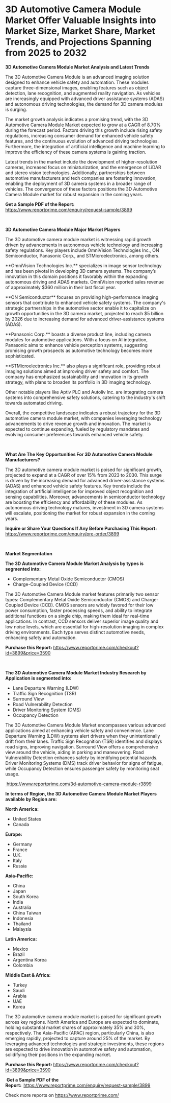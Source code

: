 <p><h1>3D Automotive Camera Module Market Offer Valuable Insights into Market Size, Market Share, Market Trends, and Projections Spanning from 2025 to 2032</h1></p><p><strong>3D Automotive Camera Module Market Analysis and Latest Trends</strong></p>
<p><p>The 3D Automotive Camera Module is an advanced imaging solution designed to enhance vehicle safety and automation. These modules capture three-dimensional images, enabling features such as object detection, lane recognition, and augmented reality navigation. As vehicles are increasingly equipped with advanced driver assistance systems (ADAS) and autonomous driving technologies, the demand for 3D camera modules is surging.</p><p>The market growth analysis indicates a promising trend, with the 3D Automotive Camera Module Market expected to grow at a CAGR of 8.70% during the forecast period. Factors driving this growth include rising safety regulations, increasing consumer demand for enhanced vehicle safety features, and the continuous evolution of advanced driving technologies. Furthermore, the integration of artificial intelligence and machine learning to improve the efficiency of these camera systems is gaining traction.</p><p>Latest trends in the market include the development of higher-resolution cameras, increased focus on miniaturization, and the emergence of LiDAR and stereo vision technologies. Additionally, partnerships between automotive manufacturers and tech companies are fostering innovation, enabling the deployment of 3D camera systems in a broader range of vehicles. The convergence of these factors positions the 3D Automotive Camera Module market for robust expansion in the coming years.</p></p>
<p><strong>Get a Sample PDF of the Report:&nbsp;</strong> <a href="https://www.reportprime.com/enquiry/request-sample/3899?utm_campaign=2274&utm_medium=2&utm_source=Github&utm_content=ia&utm_term=18032025&utm_id=3d-automotive-camera-module">https://www.reportprime.com/enquiry/request-sample/3899</a></p>
<p>&nbsp;</p>
<p><strong>3D Automotive Camera Module Major Market Players</strong></p>
<p><p>The 3D automotive camera module market is witnessing rapid growth driven by advancements in autonomous vehicle technology and increasing safety regulations. Key players include OmniVision Technologies Inc., ON Semiconductor, Panasonic Corp., and STMicroelectronics, among others.</p><p>**OmniVision Technologies Inc.** specializes in image sensor technology and has been pivotal in developing 3D camera systems. The company’s innovation in this domain positions it favorably within the expanding autonomous driving and ADAS markets. OmniVision reported sales revenue of approximately $360 million in their last fiscal year.</p><p>**ON Semiconductor** focuses on providing high-performance imaging sensors that contribute to enhanced vehicle safety systems. The company's strategic partnerships in the automotive sector enable it to capitalize on growth opportunities in the 3D camera market, projected to reach $5 billion by 2026 due to increasing demand for advanced driver-assistance systems (ADAS).</p><p>**Panasonic Corp.** boasts a diverse product line, including camera modules for automotive applications. With a focus on AI integration, Panasonic aims to enhance vehicle perception systems, suggesting promising growth prospects as automotive technology becomes more sophisticated.</p><p>**STMicroelectronics Inc.** also plays a significant role, providing robust imaging solutions aimed at improving driver safety and comfort. The company has emphasized sustainability and innovation in its growth strategy, with plans to broaden its portfolio in 3D imaging technology.</p><p>Other notable players like Aptiv PLC and Autoliv Inc. are integrating camera systems into comprehensive safety solutions, catering to the industry's shift towards automated driving.</p><p>Overall, the competitive landscape indicates a robust trajectory for the 3D automotive camera module market, with companies leveraging technology advancements to drive revenue growth and innovation. The market is expected to continue expanding, fueled by regulatory mandates and evolving consumer preferences towards enhanced vehicle safety.</p></p>
<p>&nbsp;</p>
<p><strong>What Are The Key Opportunities For 3D Automotive Camera Module Manufacturers?</strong></p>
<p><p>The 3D automotive camera module market is poised for significant growth, projected to expand at a CAGR of over 15% from 2023 to 2030. This surge is driven by the increasing demand for advanced driver-assistance systems (ADAS) and enhanced vehicle safety features. Key trends include the integration of artificial intelligence for improved object recognition and sensing capabilities. Moreover, advancements in semiconductor technology are boosting the efficiency and affordability of these modules. As autonomous driving technology matures, investment in 3D camera systems will escalate, positioning the market for robust expansion in the coming years.</p></p>
<p><strong>Inquire or Share Your Questions If Any Before Purchasing This Report:</strong> <a href="https://www.reportprime.com/enquiry/pre-order/3899?utm_campaign=2274&utm_medium=2&utm_source=Github&utm_content=ia&utm_term=18032025&utm_id=3d-automotive-camera-module">https://www.reportprime.com/enquiry/pre-order/3899</a></p>
<p>&nbsp;</p>
<p><strong>Market Segmentation</strong></p>
<p><strong>The 3D Automotive Camera Module Market Analysis by types is segmented into:</strong></p>
<p><ul><li>Complementary Metal Oxide Semiconductor (CMOS)</li><li>Charge-Coupled Device (CCD)</li></ul></p>
<p><p>The 3D Automotive Camera Module market features primarily two sensor types: Complementary Metal Oxide Semiconductor (CMOS) and Charge-Coupled Device (CCD). CMOS sensors are widely favored for their low power consumption, faster processing speeds, and ability to integrate additional functions on a single chip, making them ideal for real-time applications. In contrast, CCD sensors deliver superior image quality and low noise levels, which are essential for high-resolution imaging in complex driving environments. Each type serves distinct automotive needs, enhancing safety and automation.</p></p>
<p><strong>Purchase this Report:&nbsp;</strong><a href="https://www.reportprime.com/checkout?id=3899&price=3590&utm_campaign=2274&utm_medium=2&utm_source=Github&utm_content=ia&utm_term=18032025&utm_id=3d-automotive-camera-module">https://www.reportprime.com/checkout?id=3899&price=3590</a></p>
<p>&nbsp;</p>
<p><strong>The 3D Automotive Camera Module Market Industry Research by Application is segmented into:</strong></p>
<p><ul><li>Lane Departure Warning (LDW)</li><li>Traffic Sign Recognition (TSR)</li><li>Surround View</li><li>Road Vulnerability Detection</li><li>Driver Monitoring System (DMS)</li><li>Occupancy Detection</li></ul></p>
<p><p>The 3D Automotive Camera Module Market encompasses various advanced applications aimed at enhancing vehicle safety and convenience. Lane Departure Warning (LDW) systems alert drivers when they unintentionally drift from their lanes. Traffic Sign Recognition (TSR) identifies and displays road signs, improving navigation. Surround View offers a comprehensive view around the vehicle, aiding in parking and maneuvering. Road Vulnerability Detection enhances safety by identifying potential hazards. Driver Monitoring Systems (DMS) track driver behavior for signs of fatigue, while Occupancy Detection ensures passenger safety by monitoring seat usage.</p></p>
<p><a href="https://www.reportprime.com/3d-automotive-camera-module-r3899?utm_campaign=2274&utm_medium=2&utm_source=Github&utm_content=ia&utm_term=18032025&utm_id=3d-automotive-camera-module">&nbsp;https://www.reportprime.com/3d-automotive-camera-module-r3899</a></p>
<p><strong>In terms of Region, the 3D Automotive Camera Module Market Players available by Region are:</strong></p>
<p>
    <p> <strong> North America: </strong>
        <ul>
            <li>United States</li>
            <li>Canada</li>
        </ul>
        </p> 
    <p> <strong> Europe: </strong>
        <ul>
            <li>Germany</li>
            <li>France</li>
            <li>U.K.</li>
            <li>Italy</li>
            <li>Russia</li>
        </ul>
        </p> 
    <p> <strong> Asia-Pacific: </strong>
        <ul>
            <li>China</li>
            <li>Japan</li>
            <li>South Korea</li>
            <li>India</li>
            <li>Australia</li>
            <li>China Taiwan</li>
            <li>Indonesia</li>
            <li>Thailand</li>
            <li>Malaysia</li>
        </ul>
        </p> 
    <p> <strong> Latin America: </strong>
        <ul>
            <li>Mexico</li>
            <li>Brazil</li>
            <li>Argentina Korea</li>
            <li>Colombia</li>
        </ul>
        </p> 
    <p> <strong> Middle East & Africa: </strong>
        <ul>
            <li>Turkey</li>
            <li>Saudi</li>
            <li>Arabia</li>
            <li>UAE</li>
            <li>Korea</li>
        </ul>
    </p>
    </p>
<p><p>The 3D automotive camera module market is poised for significant growth across key regions. North America and Europe are expected to dominate, holding substantial market shares of approximately 35% and 30%, respectively. The Asia-Pacific (APAC) region, particularly China, is also emerging rapidly, projected to capture around 25% of the market. By leveraging advanced technologies and strategic investments, these regions are expected to drive innovation in automotive safety and automation, solidifying their positions in the expanding market.</p></p>
<p><strong>Purchase this Report: </strong><a href="https://www.reportprime.com/checkout?id=3899&price=3590&utm_campaign=2274&utm_medium=2&utm_source=Github&utm_content=ia&utm_term=18032025&utm_id=3d-automotive-camera-module">https://www.reportprime.com/checkout?id=3899&price=3590</a></p>
<p>&nbsp;<strong>Get a Sample PDF of the Report:&nbsp;&nbsp;</strong><a href="https://www.reportprime.com/enquiry/request-sample/3899?utm_campaign=2274&utm_medium=2&utm_source=Github&utm_content=ia&utm_term=18032025&utm_id=3d-automotive-camera-module">https://www.reportprime.com/enquiry/request-sample/3899</a></p>
<p><strong></strong></p>
<p>Check more reports on <a href="https://www.reportprime.com/?utm_campaign=2274&utm_medium=2&utm_source=Github&utm_content=ia&utm_term=18032025&utm_id=3d-automotive-camera-module">https://www.reportprime.com/</a></p>